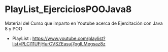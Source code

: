 # PlayList_EjerciciosPOOJava8
Material del Curso que imparto en Youtube acerca de Ejercitación con Java 8 y POO

* PlayList : https://www.youtube.com/playlist?list=PLCl11UFjHurCVSZEasuj7pgILMegsaz8z
